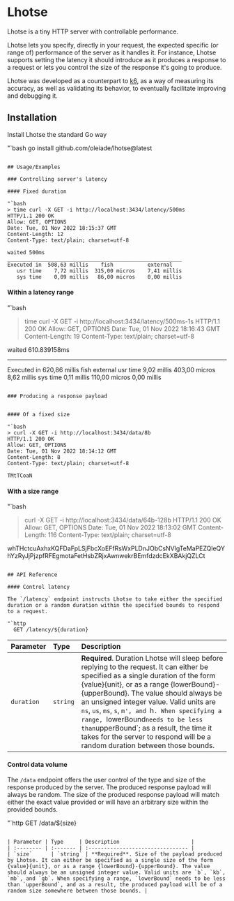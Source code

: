 # Lhotse

Lhotse is a tiny HTTP server with controllable performance.

Lhotse lets you specify, directly in your request, the expected specific (or range of) performance of the server as it handles it. For instance, Lhotse supports setting the latency it should introduce as it produces a response to a request or lets you control the size of the response it's going to produce.

Lhotse was developed as a counterpart to [k6](https://github.com/grafana/k6), as a way of measuring its accuracy, as well as validating its behavior, to eventually facilitate improving and debugging it.

## Installation

Install Lhotse the standard Go way 

"`bash
  go install github.com/oleiade/lhotse@latest
```

## Usage/Examples

### Controlling server's latency

#### Fixed duration

"`bash
> time curl -X GET -i http://localhost:3434/latency/500ms
HTTP/1.1 200 OK
Allow: GET, OPTIONS
Date: Tue, 01 Nov 2022 18:15:37 GMT
Content-Length: 12
Content-Type: text/plain; charset=utf-8

waited 500ms
________________________________________________________
Executed in  508,63 millis    fish           external 
   usr time    7,72 millis  315,00 micros    7,41 millis 
   sys time    0,09 millis   86,00 micros    0,00 millis
```

#### Within a latency range

"`bash
> time curl -X GET -i http://localhost:3434/latency/500ms-1s
HTTP/1.1 200 OK
Allow: GET, OPTIONS
Date: Tue, 01 Nov 2022 18:16:43 GMT
Content-Length: 19
Content-Type: text/plain; charset=utf-8

waited 610.839158ms
________________________________________________________
Executed in  620,86 millis    fish           external 
   usr time    9,02 millis  403,00 micros    8,62 millis 
   sys time    0,11 millis  110,00 micros    0,00 millis
```

### Producing a response payload


#### Of a fixed size

"`bash
> curl -X GET -i http://localhost:3434/data/8b
HTTP/1.1 200 OK
Allow: GET, OPTIONS
Date: Tue, 01 Nov 2022 18:14:12 GMT
Content-Length: 8
Content-Type: text/plain; charset=utf-8

TMtTCoaN
```


#### With a size range

"`bash
> curl -X GET -i http://localhost:3434/data/64b-128b
HTTP/1.1 200 OK
Allow: GET, OPTIONS
Date: Tue, 01 Nov 2022 18:13:02 GMT
Content-Length: 116
Content-Type: text/plain; charset=utf-8

whTHctcuAxhxKQFDaFpLSjFbcXoEFfRsWxPLDnJObCsNVlgTeMaPEZQleQYhYzRyJjPjzpfRFEgmotaFetHsbZRjxAwnwekrBEmfdzdcEkXBAkjQZLCt
```

## API Reference

#### Control latency

The `/latency` endpoint instructs Lhotse to take either the specified duration or a random duration within the specified bounds to respond to a request.

"`http
  GET /latency/${duration}
```

| Parameter  | Type     | Description                                                                                                                                                                                                                                                                                                                                                                                                                |
| :--------- | :------- | :------------------------------------------------------------------------------------------------------------------------------------------------------------------------------------------------------------------------------------------------------------------------------------------------------------------------------------------------------------------------------------------------------------------------- |
| `duration` | `string` | **Required**. Duration Lhotse will sleep before replying to the request. It can either be specified as a single duration of the form {value}{unit}, or as a range {lowerBound}-{upperBound}. The value should always be an unsigned integer value. Valid units are `ns`, `us`, `ms`, `s`, `m', and `h`. When specifying a range, `lowerBound` needs to be less than `upperBound`; as a result, the time it takes for the server to respond will be a random duration between those bounds. |

#### Control data volume

The `/data` endpoint offers the user control of the type and size of the response produced by the server. The produced response payload will always be random. The size of the produced response payload will match either the exact value provided or will have an arbitrary size within the provided bounds. 

"`http
  GET /data/${size}
```

| Parameter | Type     | Description                       |
| :-------- | :------- | :-------------------------------- |
| `size`      | `string` | **Required**. Size of the payload produced by Lhotse. It can either be specified as a single size of the form {value}{unit}, or as a range {lowerBound}-{upperBound}. The value should always be an unsigned integer value. Valid units are `b`, `kb`, `mb`, and `gb`. When specifying a range, `lowerBound` needs to be less than `upperBound`, and as a result, the produced payload will be of a random size somewhere between those bounds. |
